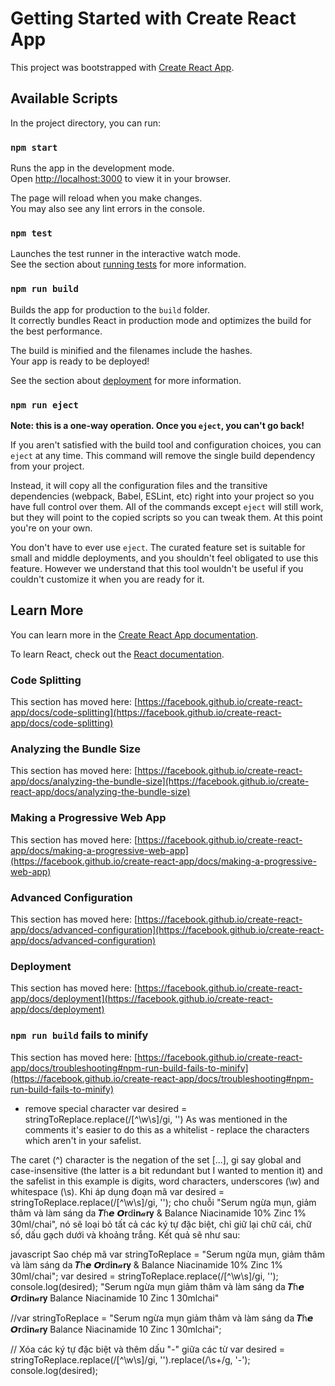 # Getting Started with Create React App

This project was bootstrapped with [Create React App](https://github.com/facebook/create-react-app).

## Available Scripts

In the project directory, you can run:

### `npm start`

Runs the app in the development mode.\
Open [http://localhost:3000](http://localhost:3000) to view it in your browser.

The page will reload when you make changes.\
You may also see any lint errors in the console.

### `npm test`

Launches the test runner in the interactive watch mode.\
See the section about [running tests](https://facebook.github.io/create-react-app/docs/running-tests) for more information.

### `npm run build`

Builds the app for production to the `build` folder.\
It correctly bundles React in production mode and optimizes the build for the best performance.

The build is minified and the filenames include the hashes.\
Your app is ready to be deployed!

See the section about [deployment](https://facebook.github.io/create-react-app/docs/deployment) for more information.

### `npm run eject`

**Note: this is a one-way operation. Once you `eject`, you can't go back!**

If you aren't satisfied with the build tool and configuration choices, you can `eject` at any time. This command will remove the single build dependency from your project.

Instead, it will copy all the configuration files and the transitive dependencies (webpack, Babel, ESLint, etc) right into your project so you have full control over them. All of the commands except `eject` will still work, but they will point to the copied scripts so you can tweak them. At this point you're on your own.

You don't have to ever use `eject`. The curated feature set is suitable for small and middle deployments, and you shouldn't feel obligated to use this feature. However we understand that this tool wouldn't be useful if you couldn't customize it when you are ready for it.

## Learn More

You can learn more in the [Create React App documentation](https://facebook.github.io/create-react-app/docs/getting-started).

To learn React, check out the [React documentation](https://reactjs.org/).

### Code Splitting

This section has moved here: [https://facebook.github.io/create-react-app/docs/code-splitting](https://facebook.github.io/create-react-app/docs/code-splitting)

### Analyzing the Bundle Size

This section has moved here: [https://facebook.github.io/create-react-app/docs/analyzing-the-bundle-size](https://facebook.github.io/create-react-app/docs/analyzing-the-bundle-size)

### Making a Progressive Web App

This section has moved here: [https://facebook.github.io/create-react-app/docs/making-a-progressive-web-app](https://facebook.github.io/create-react-app/docs/making-a-progressive-web-app)

### Advanced Configuration

This section has moved here: [https://facebook.github.io/create-react-app/docs/advanced-configuration](https://facebook.github.io/create-react-app/docs/advanced-configuration)

### Deployment

This section has moved here: [https://facebook.github.io/create-react-app/docs/deployment](https://facebook.github.io/create-react-app/docs/deployment)

### `npm run build` fails to minify

This section has moved here: [https://facebook.github.io/create-react-app/docs/troubleshooting#npm-run-build-fails-to-minify](https://facebook.github.io/create-react-app/docs/troubleshooting#npm-run-build-fails-to-minify)

- remove special character
  var desired = stringToReplace.replace(/[^\w\s]/gi, '')
  As was mentioned in the comments it's easier to do this as a whitelist - replace the characters which aren't in your safelist.

The caret (^) character is the negation of the set [...], gi say global and case-insensitive (the latter is a bit redundant but I wanted to mention it) and the safelist in this example is digits, word characters, underscores (\w) and whitespace (\s).
Khi áp dụng đoạn mã var desired = stringToReplace.replace(/[^\w\s]/gi, ''); cho chuỗi "Serum ngừa mụn, giảm thâm và làm sáng da 𝑻ɦ𝙚 𝙊𝐫d𝐢𝐧𝓪𝗿𝐲 & Balance Niacinamide 10% Zinc 1% 30ml/chai", nó sẽ loại bỏ tất cả các ký tự đặc biệt, chỉ giữ lại chữ cái, chữ số, dấu gạch dưới và khoảng trắng. Kết quả sẽ như sau:

javascript
Sao chép mã
var stringToReplace = "Serum ngừa mụn, giảm thâm và làm sáng da 𝑻ɦ𝙚 𝙊𝐫d𝐢𝐧𝓪𝗿𝐲 & Balance Niacinamide 10% Zinc 1% 30ml/chai";
var desired = stringToReplace.replace(/[^\w\s]/gi, '');
console.log(desired);
"Serum ngừa mụn giảm thâm và làm sáng da 𝑻ɦ𝙚 𝙊𝐫d𝐢𝐧𝓪𝗿𝐲 Balance Niacinamide 10 Zinc 1 30mlchai"


//var stringToReplace = "Serum ngừa mụn giảm thâm và làm sáng da 𝑻ɦ𝙚 𝙊𝐫d𝐢𝐧𝓪𝗿𝐲 Balance Niacinamide 10 Zinc 1 30mlchai";

// Xóa các ký tự đặc biệt và thêm dấu "-" giữa các từ
var desired = stringToReplace.replace(/[^\w\s]/gi, '').replace(/\s+/g, '-');
console.log(desired);
